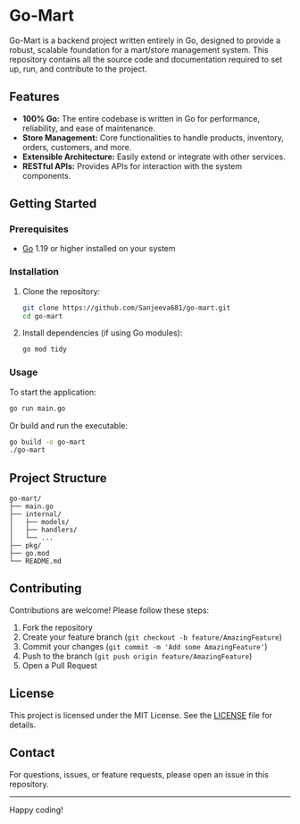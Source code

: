 # Go-Mart

Go-Mart is a backend project written entirely in Go, designed to provide a robust, scalable foundation for a mart/store management system. This repository contains all the source code and documentation required to set up, run, and contribute to the project.

## Features

- **100% Go:** The entire codebase is written in Go for performance, reliability, and ease of maintenance.
- **Store Management:** Core functionalities to handle products, inventory, orders, customers, and more.
- **Extensible Architecture:** Easily extend or integrate with other services.
- **RESTful APIs:** Provides APIs for interaction with the system components.

## Getting Started

### Prerequisites

- [Go](https://golang.org/dl/) 1.19 or higher installed on your system

### Installation

1. Clone the repository:
    ```bash
    git clone https://github.com/Sanjeeva681/go-mart.git
    cd go-mart
    ```

2. Install dependencies (if using Go modules):
    ```bash
    go mod tidy
    ```

### Usage

To start the application:

```bash
go run main.go
```

Or build and run the executable:

```bash
go build -o go-mart
./go-mart
```

## Project Structure

```
go-mart/
├── main.go
├── internal/
│   ├── models/
│   ├── handlers/
│   └── ...
├── pkg/
├── go.mod
└── README.md
```

## Contributing

Contributions are welcome! Please follow these steps:

1. Fork the repository
2. Create your feature branch (`git checkout -b feature/AmazingFeature`)
3. Commit your changes (`git commit -m 'Add some AmazingFeature'`)
4. Push to the branch (`git push origin feature/AmazingFeature`)
5. Open a Pull Request

## License

This project is licensed under the MIT License. See the [LICENSE](LICENSE) file for details.

## Contact

For questions, issues, or feature requests, please open an issue in this repository.

---

Happy coding!